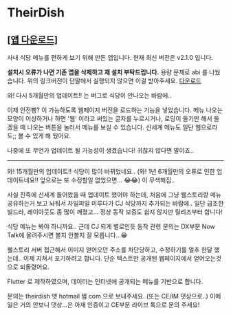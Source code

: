 # TheirDish

## **[[앱 다운로드]](https://github.com/TheirDish/TheirDish/raw/master/TheirDish_2.1.0-arm64-v8a-release.apk)**

사내 식당 메뉴를 편하게 보기 위해 만든 앱입니다.
현재 최신 버전은 v2.1.0 입니다.



**설치시 오류가 나면 기존 앱을 삭제하고 재 설치 부탁드립니다.**
용량 문제로 abi 를 나눴습니다. 위의 링크버전이 단말에서 실행되지 않으면 이걸 받아주세요. [다운로드](https://github.com/TheirDish/TheirDish/raw/master/TheirDish_2.1.0-armeabi-v7a-release.apk)

와! 다시 5개월만의 업데이트!! 는 버그로 식당이 안나오는 바람에..

이제 안전빵? 이 가능하도록 웹페이지 버전을 로드하는 기능을 넣었습니다. 
메뉴 나오는 모양이 이상하거나 하면 '웹' 이라고 써있는 글자를 누르시거나,
로딩이 돌기만 해서 돌겠을 때 나오는 버튼을 눌러서 메뉴를 보실 수 있습니다.
신세계 메뉴도 일단 웹으로라도;; 볼 수 있게 해 뒀어요.

나중에 또 무언가 업데이트 될 가능성이 생겼습니다! 귀찮지 않다면 말이죠..

---

와! 15개월만의 업데이트!! 식당이 많이 바뀌었네요..
(와! 1년 6개월만의 오류로 인한 업데이트네요!! 앞으로는 또 수정할일 없었으면... 😂😂) 이 무색해짐..

사실 진즉에 신세계 들어왔을 때 업데이트 했어야 하는데, 
처음에 그냥 웰스토리랑 메뉴 공유하는거 보고 놔둬서 차일피일 미루다가 CJ 식당까지 추가되는 바람에..
일단 급조한 빌드라, 레이아웃도 좀 많이 깨졌고... 정상 동작 보증도 쉽지 않지만 릴리즈부터 합니다!

식당 메뉴는 봐야 하니까요.. 근데 CJ 되게 별로인듯
동작 관련 문의는 DX부문 Now Talk에 올려주시면 볼지 안볼지 잘 모릅니다...😁

웰스토리 서버 접근해서 이미지 얻어오던 주소를 차단당하고, 수정하기를 얼추 한달 했는데..
이제 지쳐서 포기하려고 합니다. 단순 텍스트만 공개된 웹페이지에서 얻어오는것으로 되돌렸어요.

Flutter 로 제작하였으며, 데이터는 인터넷에 공개되는 메뉴를 기반으로 합니다.

문의는 theirdish 앳 hotmail 쩜 com 으로 보내주세요. (또는 CE/IM 댓상으로..) 
이메일은 거의 안보니 댓상...은 아재 인증이고 CE부문 라이브 톡으로 문의 주세요!
